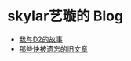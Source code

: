 # skylar艺璇的 Blog


- [我与D2的故事](https://github.com/zhangmengxue/blog/issues/2)
- [那些快被遗忘的旧文章](https://github.com/zhangmengxue/blog/issues/1)
